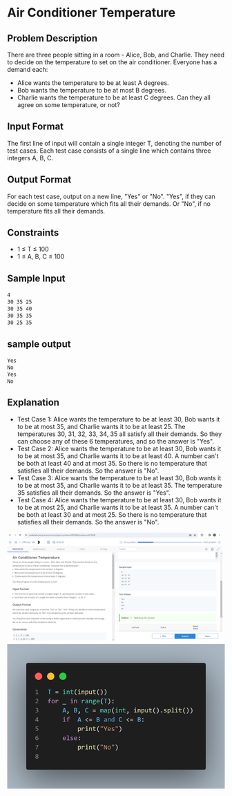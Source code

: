 # Air Conditioner Temperature

## Problem Description
There are three people sitting in a room - Alice, Bob, and Charlie. They need to decide on the temperature to set on the air conditioner. Everyone has a demand each:
- Alice wants the temperature to be at least A degrees.
- Bob wants the temperature to be at most B degrees.
- Charlie wants the temperature to be at least C degrees.
Can they all agree on some temperature, or not?

## Input Format
The first line of input will contain a single integer T, denoting the number of test cases.
Each test case consists of a single line which contains three integers A, B, C.

## Output Format
For each test case, output on a new line, "Yes" or "No". "Yes", if they can decide on some temperature which fits all their demands. Or "No", if no temperature fits all their demands.

## Constraints
- 1 ≤ T ≤ 100
- 1 ≤ A, B, C ≤ 100

## Sample Input
```
4
30 35 25
30 35 40 
30 35 35
30 25 35
```

## sample output

```
Yes
No 
Yes
No
```
## Explanation
- Test Case 1: Alice wants the temperature to be at least 30, Bob wants it to be at most 35, and Charlie wants it to be at least 25. The temperatures 30, 31, 32, 33, 34, 35 all satisfy all their demands. So they can choose any of these 6 temperatures, and so the answer is "Yes".
- Test Case 2: Alice wants the temperature to be at least 30, Bob wants it to be at most 35, and Charlie wants it to be at least 40. A number can't be both at least 40 and at most 35. So there is no temperature that satisfies all their demands. So the answer is "No".
- Test Case 3: Alice wants the temperature to be at least 30, Bob wants it to be at most 35, and Charlie wants it to be at least 35. The temperature 35 satisfies all their demands. So the answer is "Yes".
- Test Case 4: Alice wants the temperature to be at least 30, Bob wants it to be at most 25, and Charlie wants it to be at least 35. A number can't be both at least 30 and at most 25. So there is no temperature that satisfies all their demands. So the answer is "No".

![](Untitled.png)
![](code.png)